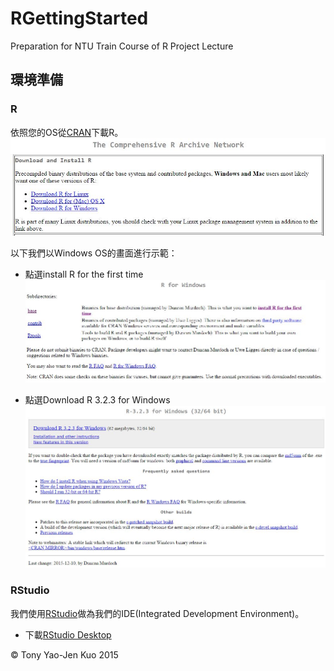 # RGettingStarted
Preparation for NTU Train Course of R Project Lecture

## 環境準備

### R

依照您的OS從[CRAN](http://cran.r-project.org)下載R。
![依照OS下載R](/screenshots/downloadR.jpg)

以下我們以Windows OS的畫面進行示範：

* 點選install R for the first time
![install R for the first time](/screenshots/installR.jpg)

* 點選Download R 3.2.3 for Windows
![download R](/screenshots/downloadLink.jpg)

### RStudio

我們使用[RStudio](https://www.rstudio.com/)做為我們的IDE(Integrated Development Environment)。

* 下載[RStudio Desktop](https://www.rstudio.com/products/rstudio/download/)

&copy; Tony Yao-Jen Kuo 2015
